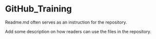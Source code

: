 # GitHub_Training

Readme.md often serves as an instruction for the repository.

Add some description on how readers can use the files in the repository.

